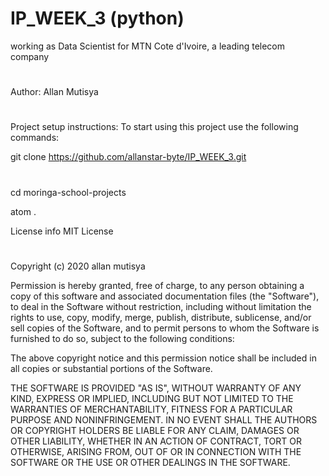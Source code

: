 # IP_WEEK_3 (python)
working as Data Scientist for MTN Cote d'Ivoire, a leading telecom company
#
Author: 
  Allan Mutisya
#
Project setup instructions:
  To start using this project use the following commands:

  git clone https://github.com/allanstar-byte/IP_WEEK_3.git
#
  cd moringa-school-projects
  
  atom .
  
  License info
MIT License
#
Copyright (c) 2020 allan mutisya

Permission is hereby granted, free of charge, to any person obtaining a copy of this software and associated documentation files (the "Software"), to deal in the Software without restriction, including without limitation the rights to use, copy, modify, merge, publish, distribute, sublicense, and/or sell copies of the Software, and to permit persons to whom the Software is furnished to do so, subject to the following conditions:

The above copyright notice and this permission notice shall be included in all copies or substantial portions of the Software.

THE SOFTWARE IS PROVIDED "AS IS", WITHOUT WARRANTY OF ANY KIND, EXPRESS OR IMPLIED, INCLUDING BUT NOT LIMITED TO THE WARRANTIES OF MERCHANTABILITY, FITNESS FOR A PARTICULAR PURPOSE AND NONINFRINGEMENT. IN NO EVENT SHALL THE AUTHORS OR COPYRIGHT HOLDERS BE LIABLE FOR ANY CLAIM, DAMAGES OR OTHER LIABILITY, WHETHER IN AN ACTION OF CONTRACT, TORT OR OTHERWISE, ARISING FROM, OUT OF OR IN CONNECTION WITH THE SOFTWARE OR THE USE OR OTHER DEALINGS IN THE SOFTWARE.
